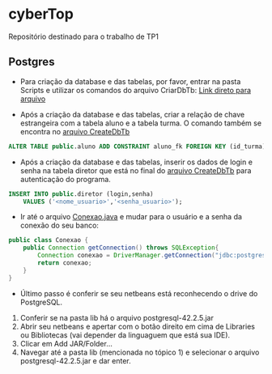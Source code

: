 # cyberTop
Repositório destinado para o trabalho de TP1

## Postgres
* Para criação da database e das tabelas, por favor, entrar na pasta Scripts e utilizar os comandos do arquivo CriarDbTb: [Link direto para arquivo](https://github.com/thamipontes/cyberTop/blob/desen/cyberTop/Scripts/CreateDbTb)

* Após a criação da database e das tabelas, criar a relação de chave estrangeira com a tabela aluno e a tabela turma. O comando também se encontra no [arquivo CreateDbTb](https://github.com/thamipontes/cyberTop/blob/desen/cyberTop/Scripts/CreateDbTb)

```sql
ALTER TABLE public.aluno ADD CONSTRAINT aluno_fk FOREIGN KEY (id_turma) REFERENCES public.turma(id);
```

* Após a criação da database e das tabelas, inserir os dados de login e senha na tabela diretor que está no final do [arquivo CreateDbTb](https://github.com/thamipontes/cyberTop/blob/desen/cyberTop/Scripts/CreateDbTb) para autenticação do programa. 

```SQL
INSERT INTO public.diretor (login,senha)
	VALUES ('<nome_usuario>','<senha_usuario>');
```

* Ir até o arquivo [Conexao.java](https://github.com/thamipontes/cyberTop/blob/desen/cyberTop/src/dao/Conexao.java) e mudar para o usuário e a senha da conexão do seu banco:

```java
public class Conexao {
    public Connection getConnection() throws SQLException{
        Connection conexao = DriverManager.getConnection("jdbc:postgresql://localhost:5432/cybertop", "<nome_usuário>", "<senha_usuário>");
        return conexao;
    }
}
```

* Último passo é conferir se seu netbeans está reconhecendo o drive do PostgreSQL. 

1) Conferir se na pasta lib há o arquivo postgresql-42.2.5.jar
2) Abrir seu netbeans e apertar com o botão direito em cima de Libraries ou Bibliotecas (vai depender da linguaguem que está sua IDE).
3) Clicar em Add JAR/Folder... 
4) Navegar até a pasta lib (mencionada no tópico 1) e selecionar o arquivo postgresql-42.2.5.jar e dar enter.

